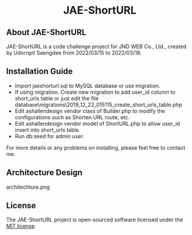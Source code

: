 <h1 align="center"><b>JAE-ShortURL</b></h1>

## About JAE-ShortURL

JAE-ShortURL is a code challenge project for JND WEB Co., Ltd., created by Udornpit Saengdee from 2022/03/15 to 2022/03/18.

## Installation Guide

- Import jaeshorturl.sql to MySQL database or use migration.
- If using migration. Create new migration to add user_id column to short_urls table or just edit the file database\migrations\2019_12_22_015115_create_short_urls_table.php
- Edit ashallendesign vendor class of Builder.php to modify the configurations such as Shorten URL route, etc.
- Edit ashallendesign vendor model of ShortURL.php to allow user_id insert into short_urls table.
- Run db:seed for admin user.

For more details or any problems on installing, please feel free to contact me.

## Architecture Design
architechture.png

## License

The JAE-ShortURL project is open-sourced software licensed under the [MIT license](https://opensource.org/licenses/MIT).
